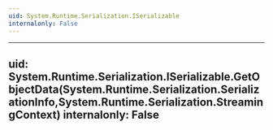 ```yaml
---
uid: System.Runtime.Serialization.ISerializable
internalonly: False
---
```


---
uid: System.Runtime.Serialization.ISerializable.GetObjectData(System.Runtime.Serialization.SerializationInfo,System.Runtime.Serialization.StreamingContext)
internalonly: False
---
